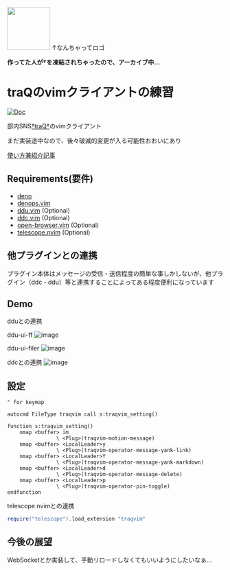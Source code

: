 <img src="https://user-images.githubusercontent.com/50443168/221812130-bfbd543b-7199-4999-a93d-7972ea7f4500.png" width="100px">
↑なんちゃってロゴ

**作ってた人が†を凍結されちゃったので、アーカイブ中...**

# traQのvimクライアントの練習

[![Doc](https://img.shields.io/badge/doc-%3Ah%20traqvim-orange.svg)](doc/traqvim.jax)

部内SNS[†traQ†](https://github.com/traPtitech/traQ)のvimクライアント

まだ実装途中なので、後々破滅的変更が入る可能性おおいにあり

[使い方兼紹介記事](https://trap.jp/post/1870/)

## Requirements(要件)

- [deno](https://deno.land/)
- [denops.vim](https://github.com/vim-denops/denops.vim)
- [ddu.vim](https://github.com/Shougo/ddu.vim) (Optional)
- [ddc.vim](https://github.com/Shougo/ddc.vim) (Optional)
- [open-browser.vim](https://github.com/tyru/open-browser.vim) (Optional)
- [telescope.nvim](https://github.com/nvim-telescope/telescope.nvim) (Optional)

## 他プラグインとの連携

プラグイン本体はメッセージの受信・送信程度の簡単な事しかしないが、他プラグイン（ddc・ddu）等と連携することによってある程度便利になっています

## Demo

dduとの連携

ddu-ui-ff
![image](https://user-images.githubusercontent.com/50443168/232486308-a0bffbdd-8bf5-4b95-934d-f6e9f2bec3f1.png)

ddu-ui-filer
![image](https://user-images.githubusercontent.com/50443168/232487032-9bcf237e-3f74-434c-9c6f-d37793e4a033.png)

ddcとの連携
![image](https://user-images.githubusercontent.com/50443168/221398079-da91a873-5f8d-4c5a-af1c-650e4b88e09b.png)

## 設定

```vim
" for keymap

autocmd FileType traqvim call s:traqvim_setting()

function s:traqvim_setting()
	omap <buffer> im
				\ <Plug>(traqvim-motion-message)
	nmap <buffer> <LocalLeader>y
				\ <Plug>(traqvim-operator-message-yank-link)
	nmap <buffer> <LocalLeader>Y
				\ <Plug>(traqvim-operator-message-yank-markdown)
	nmap <buffer> <LocalLeader>d
				\ <Plug>(traqvim-operator-message-delete)
	nmap <buffer> <LocalLeader>p
				\ <Plug>(traqvim-operator-pin-toggle)
endfunction
```

telescope.nvimとの連携

```lua
require("telescope").load_extension "traqvim"
```

## 今後の展望

WebSocketとか実装して、手動リロードしなくてもいいようにしたいなぁ...
